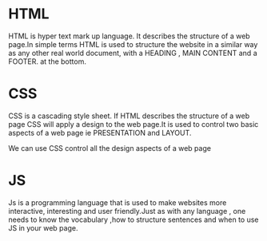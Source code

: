 # HTML

HTML is hyper text mark up language. It describes the structure of a web page.In simple terms HTML is used to structure the website in a similar way as any other real world document, with a HEADING , MAIN CONTENT and a FOOTER. at the bottom.



# CSS 

CSS is a cascading style sheet. If HTML describes the structure of a web page CSS will apply a design to the web page.It is used to control two basic aspects of a web page ie PRESENTATION and LAYOUT.

We can use CSS control all the design aspects of a web page



# JS 

Js is a programming language that is used to make websites more interactive, interesting and user friendly.Just as with any language , one needs to know the vocabulary ,how to structure sentences and when to use JS in your web page.
